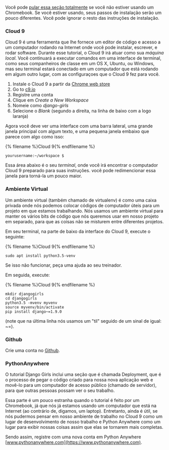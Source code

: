 Você pode [pular essa seção totalmente](http://tutorial.djangogirls.org/en/installation/#install-python) se você não estiver 
usando um Chromebook. Se você estiver usando, seus passos de instalação serão um pouco diferentes. Você pode ignorar o resto 
das instruções de instalação.

### Cloud 9

Cloud 9 é uma ferramenta que lhe fornece um editor de código e acesso a um
computador rodando na Internet onde você pode instalar, escrever, e rodar
software. Durante esse tutorial, o Cloud 9 irá atuar como sua _máquina local_. 
Você continuará a executar comandos em uma interface de terminal, como seus
companheiros de classe em um OS X, Ubuntu, ou Windows, mas seu terminal 
estará conectado em um computador que está rodando em algum outro lugar, com as
configuraçoes que o Cloud 9 fez para você.

1. Instale o Cloud 9 a partir da [Chrome web store](https://chrome.google.com/webstore/detail/cloud9/nbdmccoknlfggadpfkmcpnamfnbkmkcp)
2. Go to [c9.io](https://c9.io)
3. Registre uma conta
4. Clique em _Create a New Workspace_
5. Nomeie como _django-girls_
6. Selecione o _Blank_ (segundo a direita, na linha de baixo com a logo laranja)

Agora você deve ver uma interface com uma barra lateral, uma grande janela principal com
algum texto, e uma pequena janela embaixo que parece com algo como isso:

{% filename %}Cloud 9{% endfilename %}
```
yourusername:~/workspace $
```

Essa área abaixo é o seu _terminal_, onde você irá encontrar o computador Cloud 9
preparado para suas instruções. você pode redimencionar essa janela para torná-la
um pouco maior.

### Ambiente Virtual

Um ambiente virtual (também chamado de virtualenv) é como uma caixa privada onde nós
podemos colocar códigos de computador úteis para um projeto em que estamos trabalhando.
Nós usamos um ambiente virtual para manter os vários bits de código que nós queremos
usar em nosso projeto em separado, para que as coisas não se misturem entre diferentes 
projetos.

Em seu terminal, na parte de baixo da interface do Cloud 9, execute o seguinte:

{% filename %}Cloud 9{% endfilename %}
```
sudo apt install python3.5-venv
```

Se isso não funcionar, peça uma ajuda ao seu treinador.

Em seguida, execute:

{% filename %}Cloud 9{% endfilename %}
```
mkdir djangogirls
cd djangogirls
python3.5 -mvenv myvenv
source myvenv/bin/activate
pip install django~=1.9.0
```

(note que na última linha nós usamos um "til" seguido de um sinal de igual: ~=).

### Github

Crie uma conta no [Github](https://github.com).

### PythonAnywhere

O tutorial Django Girls inclui uma seção que é chamada Deployment,
que é o processo de pegar o código criado para nossa nova aplicação web e 
movê-lo para um computador de acesso público (chamado de servidor), para
que outras pessoas possam ver o seu trabalho.

Essa parte é um pouco estranha quando o tutorial é feito por um Chromebook,
já que nós já estamos usando um computador que está na Internet (ao contrário de, 
digamos, um laptop). Entretanto, ainda é útil, se nós pudermos pensar em nosso 
ambiente de trabalho no Cloud 9 como um lugar de desenvolvimento de nosso trabalho 
e Python Anywhere como um lugar para exibir nossas coisas assim que elas se 
tornarem mais completas.
 
Sendo assim, registre com uma nova conta em Python Anywhere
[www.pythonanywhere.com](https://www.pythonanywhere.com).
